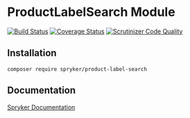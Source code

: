 # ProductLabelSearch Module
[![Build Status](https://travis-ci.org/spryker/ProductLabelSearch.svg)](https://travis-ci.org/spryker/ProductLabelSearch)
[![Coverage Status](https://coveralls.io/repos/github/spryker/ProductLabelSearch/badge.svg)](https://coveralls.io/github/spryker/ProductLabelSearch)
[![Scrutinizer Code Quality](https://scrutinizer-ci.com/g/spryker/ProductLabelSearch/badges/quality-score.png?b=master)](https://scrutinizer-ci.com/g/spryker/ProductLabelSearch/?branch=master)

## Installation

```
composer require spryker/product-label-search
```

## Documentation

[Spryker Documentation](https://spryker.github.io)
